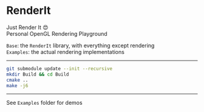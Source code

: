 # RenderIt

Just Render It 😍 \
Personal OpenGL Rendering Playground

`Base`: the `RenderIt` library, with everything except rendering\
`Examples`: the actual rendering implementations

------

```bash
git submodule update --init --recursive
mkdir Build && cd Build
cmake ..
make -j6
```

------

See `Examples` folder for demos
